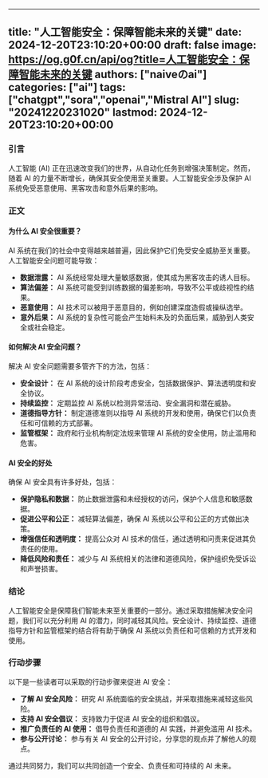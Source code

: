 
---
title: "人工智能安全：保障智能未来的关键"
date: 2024-12-20T23:10:20+00:00
draft: false
image: https://og.g0f.cn/api/og?title=人工智能安全：保障智能未来的关键
authors: ["naiveのai"]
categories: ["ai"]
tags: ["chatgpt","sora","openai","Mistral AI"]
slug: "20241220231020"
lastmod: 2024-12-20T23:10:20+00:00
---
### 引言

人工智能 (AI) 正在迅速改变我们的世界，从自动化任务到增强决策制定。然而，随着 AI 的力量不断增长，确保其安全使用至关重要。人工智能安全涉及保护 AI 系统免受恶意使用、黑客攻击和意外后果的影响。

### 正文

#### 为什么 AI 安全很重要？

AI 系统在我们的社会中变得越来越普遍，因此保护它们免受安全威胁至关重要。人工智能安全问题可能导致：

- **数据泄露：** AI 系统经常处理大量敏感数据，使其成为黑客攻击的诱人目标。
- **算法偏差：** AI 系统可能受到训练数据的偏差影响，导致不公平或歧视性的结果。
- **恶意使用：** AI 技术可以被用于恶意目的，例如创建深度造假或操纵选举。
- **意外后果：** AI 系统的复杂性可能会产生始料未及的负面后果，威胁到人类安全或社会稳定。

#### 如何解决 AI 安全问题？

解决 AI 安全问题需要多管齐下的方法，包括：

- **安全设计：** 在 AI 系统的设计阶段考虑安全，包括数据保护、算法透明度和安全协议。
- **持续监控：** 定期监控 AI 系统以检测异常活动、安全漏洞和潜在威胁。
- **道德指导方针：** 制定道德准则以指导 AI 系统的开发和使用，确保它们以负责任和可信赖的方式部署。
- **监管框架：** 政府和行业机构制定法规来管理 AI 系统的安全使用，防止滥用和危害。

#### AI 安全的好处

确保 AI 安全具有许多好处，包括：

- **保护隐私和数据：** 防止数据泄露和未经授权的访问，保护个人信息和敏感数据。
- **促进公平和公正：** 减轻算法偏差，确保 AI 系统以公平和公正的方式做出决策。
- **增强信任和透明度：** 提高公众对 AI 技术的信任，通过透明和问责来促进其负责任的使用。
- **降低风险和责任：** 减少与 AI 系统相关的法律和道德风险，保护组织免受诉讼和声誉损害。

### 结论

人工智能安全是保障我们智能未来至关重要的一部分。通过采取措施解决安全问题，我们可以充分利用 AI 的潜力，同时减轻其风险。安全设计、持续监控、道德指导方针和监管框架的结合将有助于确保 AI 系统以负责任和可信赖的方式开发和使用。

### 行动步骤

以下是一些读者可以采取的行动步骤来促进 AI 安全：

- **了解 AI 安全风险：** 研究 AI 系统面临的安全挑战，并采取措施来减轻这些风险。
- **支持 AI 安全倡议：** 支持致力于促进 AI 安全的组织和倡议。
- **推广负责任的 AI 使用：** 倡导负责任和道德的 AI 实践，并避免滥用 AI 技术。
- **参与公开讨论：** 参与有关 AI 安全的公开讨论，分享您的观点并了解他人的观点。

通过共同努力，我们可以共同创造一个安全、负责任和可持续的 AI 未来。